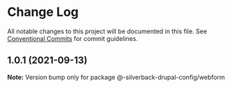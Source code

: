 # Change Log

All notable changes to this project will be documented in this file.
See [Conventional Commits](https://conventionalcommits.org) for commit guidelines.

## 1.0.1 (2021-09-13)

**Note:** Version bump only for package @-silverback-drupal-config/webform
